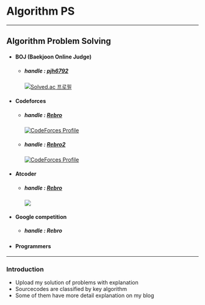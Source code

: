 # Algorithm PS
---------------------------------------
## Algorithm Problem Solving
 - #### BOJ (Baekjoon Online Judge)
	- ##### handle : [pjh6792](https://www.acmicpc.net/user/pjh6792)
      [![Solved.ac
 프로필](http://mazassumnida.wtf/api/v2/generate_badge?boj=pjh6792)](https://solved.ac/pjh6792)



 - #### Codeforces
	- ##### handle : [Rebro](https://codeforces.com/profile/Rebro)
      [![CodeForces Profile](http://cf.leed.at?id=Rebro)](https://codeforces.com/profile/Rebro)
	 - ##### handle : [Rebro2](https://codeforces.com/profile/Rebro2)
        [![CodeForces Profile](http://cf.leed.at?id=Rebro2)](https://codeforces.com/profile/Rebro2)


 - #### Atcoder
	- ##### handle : [Rebro](https://atcoder.jp/users/Rebro)
      ![](https://run.kaist.ac.kr/badges/atcoder/Rebro.svg)
 - #### Google competition
	- ##### handle : Rebro

 - #### Programmers


------------
### Introduction
- Upload my solution of problems with explanation
- Sourcecodes are classified by key algorithm
- Some of them have more detail explanation on my blog
